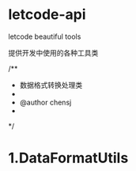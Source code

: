 
# letcode-api
letcode beautiful tools

提供开发中使用的各种工具类

/**
 * 数据格式转换处理类
 * 
 * @author chensj
 *
 */
# 1.DataFormatUtils
